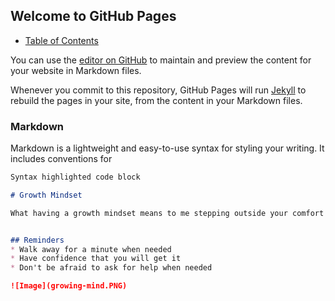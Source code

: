 ## Welcome to GitHub Pages
- [Table of Contents](README.md)

You can use the [editor on GitHub](https://github.com/phillipstm/https-teresaPhillips.github.io-reading-notes-/edit/main/README.md) to maintain and preview the content for your website in Markdown files.

Whenever you commit to this repository, GitHub Pages will run [Jekyll](https://jekyllrb.com/) to rebuild the pages in your site, from the content in your Markdown files.

### Markdown

Markdown is a lightweight and easy-to-use syntax for styling your writing. It includes conventions for

```markdown
Syntax highlighted code block

# Growth Mindset

What having a growth mindset means to me stepping outside your comfort zone. Embracing your mistakes by learning from them and growing from them. Not giving into the fear of failure. Knowing that I can achieve what I put my mind too.


## Reminders
* Walk away for a minute when needed
* Have confidence that you will get it
* Don't be afraid to ask for help when needed

![Image](growing-mind.PNG)




